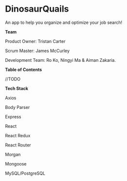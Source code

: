 # DinosaurQuails
An app to help you organize and optimize your job search!

**Team**

Product Owner: Tristan Carter

Scrum Master: James McCurley

Development Team: Ro Ko, Ningyi Ma & Aiman Zakaria.


**Table of Contents**

//TODO

**Tech Stack**

Axios

Body Parser

Express

React 

React Redux

React Router

Morgan 

Mongoose

MySQL/PostgreSQL

